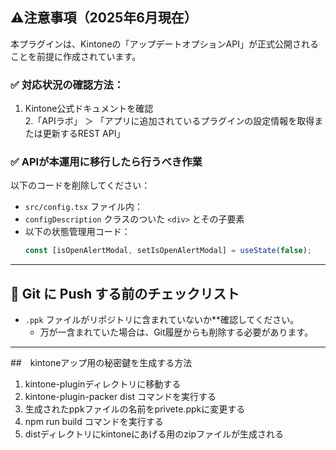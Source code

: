 

## ⚠️注意事項（2025年6月現在）

本プラグインは、Kintoneの「アップデートオプションAPI」が正式公開されることを前提に作成されています。

### ✅ 対応状況の確認方法：

1. Kintone公式ドキュメントを確認  
2.「APIラボ」 ＞  「アプリに追加されているプラグインの設定情報を取得または更新するREST API」

### ✅ APIが本運用に移行したら行うべき作業

以下のコードを削除してください：

  - `src/config.tsx` ファイル内：
  - `configDescription` クラスのついた `<div>` とその子要素
  - 以下の状態管理用コード：
    ```ts
    const [isOpenAlertModal, setIsOpenAlertModal] = useState(false);
    ```
-----------------------------------------------------------------------------------------------------




## 🔐 Git に Push する前のチェックリスト

- `.ppk` ファイルがリポジトリに含まれていないか**確認してください。
  - 万が一含まれていた場合は、Git履歴からも削除する必要があります。

------------------------------------------------------------------------------------------------------




##　kintoneアップ用の秘密鍵を生成する方法
1. kintone-pluginディレクトリに移動する
2. kintone-plugin-packer dist コマンドを実行する
3. 生成されたppkファイルの名前をprivete.ppkに変更する
4. npm run build コマンドを実行する
5. distディレクトリにkintoneにあげる用のzipファイルが生成される